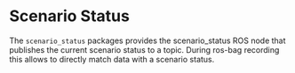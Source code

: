 # Scenario Status

The `scenario_status` packages provides the scenario_status ROS node that publishes the current scenario status to a topic. During ros-bag recording this allows to directly match data with a scenario status.